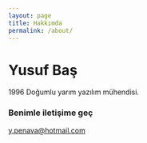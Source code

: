 ```yaml
---
layout: page
title: Hakkımda
permalink: /about/
---
```


# Yusuf Baş
1996 Doğumlu yarım yazılım mühendisi.

### Benimle iletişime geç

[y.penava@hotmail.com](mailto:y.penava@hotmail.com)
